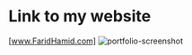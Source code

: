 # Link to my website
[www.FaridHamid.com]
![portfolio-screenshot](https://github.com/Farid-Hamid-4/portfolio/assets/71334751/7895ef0d-b00f-4439-bfbe-1d195a5dcc58)
